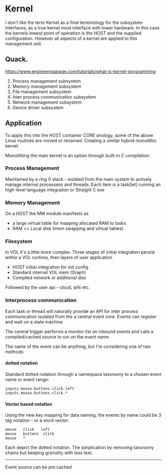 # Kernel

I don't like the term Kernel as a final terminology for the subsystem interfaces, as a true kernel must interface with lower hardware. In this case the kernels lowest point of operation is the HOST and the supplied configuration.
However all aspects of a kernel are applied to this management unit.

## Quack.

https://www.engineersgarage.com/tutorials/what-is-kernel-programming

1) Process management subsystem
2) Memory management subsystem
3) File management subsystem
4) Inter process communication subsystem
5) Network management subsystem
6) Device driver subsystem


## Application

To apply this into the HOST container CORE anology, some of the above Linux routines are moved or renamed. Creating a similar hybrid monolithic kernel.

Monolithing the main kernel is an option through built-in C compilation.


### Process Management

Maintained by a ring 0 stack - isolated from the main system to actively manage internal processess and threads. Each item is a task[let] running an high-level language integration or Straight C exe


### Memory Management

On a HOST the MM module manifests as

+ a large virtual table for mapping allocated RAM to tasks
+ RAM <> Local disk (mem swapping and virtual tables)


### Filesystem

In VOL it's a little more complex. Three stages of initial integration persist within a VOL runtime, then layers of user application

+ HOST initial integration for init config
+ Standard internal VOL mem (Graph)
+ Compiled network or additional disc

Followed by the user api - cloud, ipfs etc.


### Interprocess communication

Each task or thread will naturally provide an API for inter process communication
isolated from the a central event core. Events can register and wait on a state machine

The central trigger performs a monitor list on inbound events and calls a compiled/cached source to run on the event name.

The name of the event can be anything, but I'm considering one of two methods:


#### dotted notation

Standard dotted notation through a namespace taxonomy to a chosen event name or event range:

    inputs.mouse.buttons.click.left
    inputs.mouse.buttons.click.*


#### Vector based notation

Using the new key mapping for data naming, the events by name could be 3 tag notation - or a word vector:

    mouse   click   left
    mouse   buttons  click
    mouse   *

Each depict the dotted notation. The simplication by removing taxonomy chains but keeping granulity with less text.


---

Event source can be pre cached
